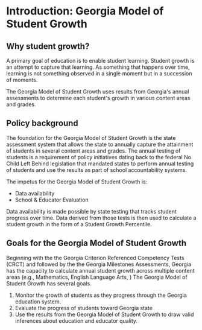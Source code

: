 # Introduction: Georgia Model of Student Growth

## Why student growth?

A primary goal of education is to enable student learning. Student growth is an attempt to capture that learning.
As something that happens over time, learning is not something observed in a single moment but in a succession of
moments.


The Georgia Model of Student Growth uses results from Georgia's annual assessments to determine each student's growth
in various content areas and grades.





## Policy background

The foundation for the Georgia Model of Student Growth is the state assessment system that allows the
state to annually capture the attainment of students in several content areas and grades. The annual
testing of students is a requirement of policy initiatives dating back to the federal No Child Left Behind
legislation that mandated states to perform annual testing of students and use the results as part of
school accountability systems.


The impetus for the Georgia Model of Student Growth is:

* Data availability
* School & Educator Evaluation

Data availability is made possible by state testing that tracks student progress over time. Data derived from
those tests is then used to calculate a student growth in the form of a Student Growth Percentile. 

## Goals for the Georgia Model of Student Growth

Beginning with the the Georgia Criterion Referenced Competency Tests (CRCT) and followed by the the Georgia Milestones Assessments,
Georgia has the capacity to calculate annual student growth across multiple content areas (e.g., Mathematics, English Language Arts, )
The Georgia Model of Student Growth has several goals.

1. Monitor the growth of students as they progress through the Georgia education system.
2. Evaluate the progress of students toward Georgia state
3. Use the results from the Georgia Model of Student Growth to draw valid inferences about education and educator quality.
